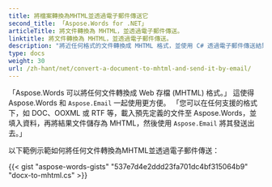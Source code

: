```yaml
---
title: 將檔案轉換為MHTML並透過電子郵件傳送它
second_title: 「Aspose.Words for .NET」
articleTitle: 將文件轉換為 MHTML，並透過電子郵件傳送。
linktitle: 將文件轉換為 MHTML，並透過電子郵件傳送。
description: "將近任何格式的文件轉換成 MHTML 格式，並使用 C# 透過電子郵件傳送結果文件。"
type: docs
weight: 30
url: /zh-hant/net/convert-a-document-to-mhtml-and-send-it-by-email/
---
```


「Aspose.Words 可以將任何文件轉換成 Web 存檔 (MHTML) 格式。」 這使得 Aspose.Words 和 `Aspose.Email` 一起使用更方便。 「您可以在任何支援的格式下，如 DOC、OOXML 或 RTF 等，載入預先定義的文件至 Aspose.Words，並填入資料，再將結果文件儲存為 MHTML，然後使用 `Aspose.Email` 將其發送出去。」

以下範例示範如何將任何文件轉換為MHTML並透過電子郵件傳送：

{{< gist "aspose-words-gists" "537e7d4e2ddd23fa701dc4bf315064b9" "docx-to-mhtml.cs" >}}
